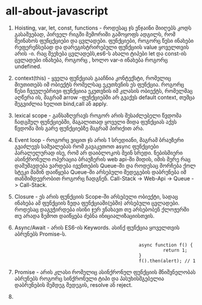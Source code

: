 # all-about-javascript

1. Hoisting, var, let, const, functions - როდესაც ჯს ენჯაინი მიიღებს კოდს გასაშვებად, პირველ რიგში მემორიში გამოყოფს ადგილს, რომ შეინახოს ფუნცქციები და ცვლადები. ფუნქციები, როგორც წესი ინახები რეფერენსებად და დარეგისტრირებული ფუნქციის value ყოველთვის არის <function>-ი. რაც შეეხება ცვლადებს,es6-ს ახალი ტიპები let და const-ის ცვლადები ინახება, როგორც <uninitialized> , ხოლო var-ი ინახება როგორც undefined.
  
  
2. context(this) - ყველა ფუნქციას გააჩნია კონტექსტი, რომელიც მიუთითებს იმ ობიექტს რომელსაც ეკუთხვნის ეს ფუნქცია. როგორც წესი ჩვეულებრივი ფუნქციია ეკუთვნის იმ კლასის ობიექტს, რომელმაც აღწერა ის, მაგრამ arrow -ფუნქციებში არ გვაქვს default context, თუმცა შეგვიძლია ხელით bind,call ან apply.

3. lexical scope - განსაზღვრავს როგორ არის შესაძლებელი წვდომა ჩადგმულ ფუნქციებში, მაგალითად ყოველი შიდა ფუნქციას აქვს წვდომა მის გარე ფუნქციებზე მაგრამ პირიქით არა.

4. Event loop - როგორც ვიცით ჯს არის 1 სრედიანი, მაგრამ ბრაუზერი გვაძლევს საშუალებას რომ გავაკეთოთ async ფუნქციები პარალელურად ისე, რომ არ დაიბლოკოს მეინ სრედი. ნებისმიერი ასინქრონული ოპერაცია ბრაუზერის web api-ში მიდის, იმის მერე რაც დამუშავდება ვარდება ივენთების Queue-ში და როდესაც მორჩება ქოლ სტეკი მაშინ დაიწყება Queue-ში არსებული შედეგების დაბრუნება იმ თანმიმდევრობით როგორც ჩადგნენ. Call-Stack -> Web-Api -> Queue -> Call-Stack.

5. Closure - ეს არის ფუნქციის Scope-ში არსებული ობიექტი, სადაც ინახება ამ ფუნქციის ზედა ფუნქციაში(ებში) არსებული ცვლადები. როდესაც დაგვჭირდება ისინი ჯერ ვნახავთ თუ არსებობენ ქლოჟერში თუ არადა ზემოთ დაიწყება ძებნა ინიციალიზაციისთვის.

6. Async/Await - არის ES6-ის Keywords. ასინქ ფუნქცია ყოველთვის აბრუნებს Promise-ს. 
                                                     
                                                     async function f() {
                                                              return 1;
                                                     }
                                                     f().then(alert); // 1
                                                      
  7. Promise - არის კლასი რომელიც ასინქრონულ ფუნქციის მნიშვნელობას აბრუნებს როგორც სინქრონული ტიპი და პასუხისმგებელია დაბრუნების შემდეგ შედეგის, resolve ან reject.
  
  8.
                                                      
                                                      
                                                      
  
